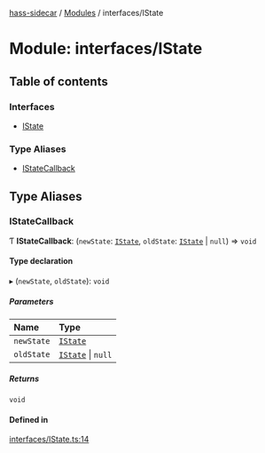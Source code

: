 [hass-sidecar](../README.md) / [Modules](../modules.md) / interfaces/IState

# Module: interfaces/IState

## Table of contents

### Interfaces

- [IState](../interfaces/interfaces_IState.IState.md)

### Type Aliases

- [IStateCallback](interfaces_IState.md#istatecallback)

## Type Aliases

### IStateCallback

Ƭ **IStateCallback**: (`newState`: [`IState`](../interfaces/interfaces_IState.IState.md), `oldState`: [`IState`](../interfaces/interfaces_IState.IState.md) \| ``null``) => `void`

#### Type declaration

▸ (`newState`, `oldState`): `void`

##### Parameters

| Name | Type |
| :------ | :------ |
| `newState` | [`IState`](../interfaces/interfaces_IState.IState.md) |
| `oldState` | [`IState`](../interfaces/interfaces_IState.IState.md) \| ``null`` |

##### Returns

`void`

#### Defined in

[interfaces/IState.ts:14](https://github.com/abogaart/hass-sidecar/blob/2fe9bd4/src/interfaces/IState.ts#L14)

